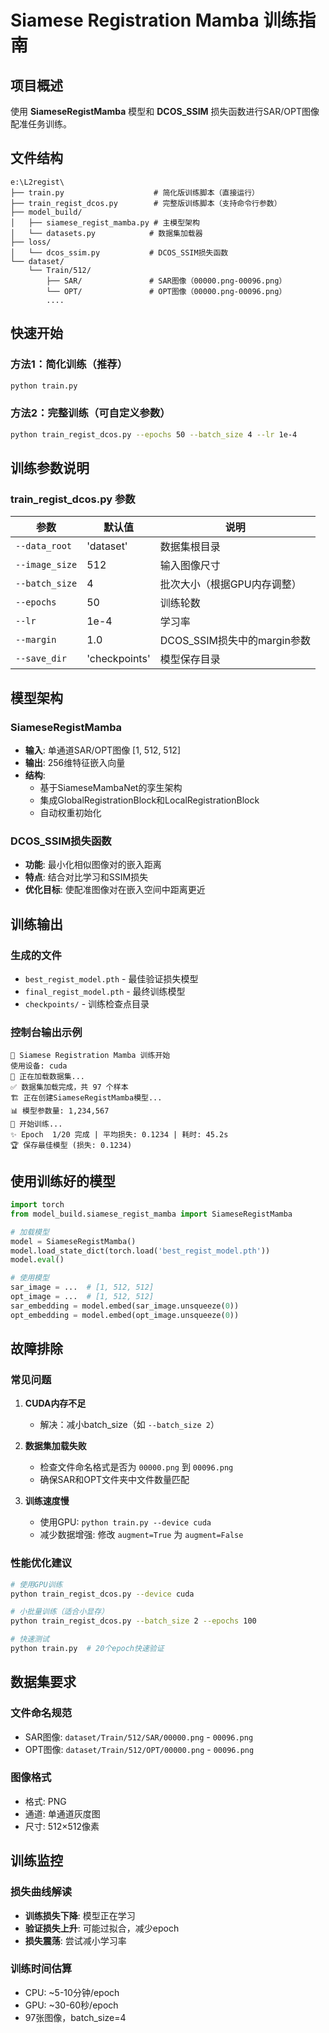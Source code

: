 # Siamese Registration Mamba 训练指南

## 项目概述
使用 **SiameseRegistMamba** 模型和 **DCOS_SSIM** 损失函数进行SAR/OPT图像配准任务训练。

## 文件结构
```
e:\L2regist\
├── train.py                    # 简化版训练脚本（直接运行）
├── train_regist_dcos.py        # 完整版训练脚本（支持命令行参数）
├── model_build/
│   ├── siamese_regist_mamba.py # 主模型架构
│   └── datasets.py            # 数据集加载器
├── loss/
│   └── dcos_ssim.py           # DCOS_SSIM损失函数
└── dataset/
    └── Train/512/
        ├── SAR/               # SAR图像（00000.png-00096.png）
        └── OPT/               # OPT图像（00000.png-00096.png）
        ....
```

## 快速开始

### 方法1：简化训练（推荐）
```bash
python train.py
```

### 方法2：完整训练（可自定义参数）
```bash
python train_regist_dcos.py --epochs 50 --batch_size 4 --lr 1e-4
```

## 训练参数说明

### train_regist_dcos.py 参数
| 参数 | 默认值 | 说明 |
|------|--------|------|
| `--data_root` | 'dataset' | 数据集根目录 |
| `--image_size` | 512 | 输入图像尺寸 |
| `--batch_size` | 4 | 批次大小（根据GPU内存调整） |
| `--epochs` | 50 | 训练轮数 |
| `--lr` | 1e-4 | 学习率 |
| `--margin` | 1.0 | DCOS_SSIM损失中的margin参数 |
| `--save_dir` | 'checkpoints' | 模型保存目录 |

## 模型架构

### SiameseRegistMamba
- **输入**: 单通道SAR/OPT图像 [1, 512, 512]
- **输出**: 256维特征嵌入向量
- **结构**:
  - 基于SiameseMambaNet的孪生架构
  - 集成GlobalRegistrationBlock和LocalRegistrationBlock
  - 自动权重初始化

### DCOS_SSIM损失函数
- **功能**: 最小化相似图像对的嵌入距离
- **特点**: 结合对比学习和SSIM损失
- **优化目标**: 使配准图像对在嵌入空间中距离更近

## 训练输出

### 生成的文件
- `best_regist_model.pth` - 最佳验证损失模型
- `final_regist_model.pth` - 最终训练模型
- `checkpoints/` - 训练检查点目录

### 控制台输出示例
```
🚀 Siamese Registration Mamba 训练开始
使用设备: cuda
📂 正在加载数据集...
✅ 数据集加载完成，共 97 个样本
🏗️ 正在创建SiameseRegistMamba模型...
📊 模型参数量: 1,234,567
🎯 开始训练...
✨ Epoch  1/20 完成 | 平均损失: 0.1234 | 耗时: 45.2s
🏆 保存最佳模型 (损失: 0.1234)
```

## 使用训练好的模型

```python
import torch
from model_build.siamese_regist_mamba import SiameseRegistMamba

# 加载模型
model = SiameseRegistMamba()
model.load_state_dict(torch.load('best_regist_model.pth'))
model.eval()

# 使用模型
sar_image = ...  # [1, 512, 512]
opt_image = ...  # [1, 512, 512]
sar_embedding = model.embed(sar_image.unsqueeze(0))
opt_embedding = model.embed(opt_image.unsqueeze(0))
```

## 故障排除

### 常见问题
1. **CUDA内存不足**
   - 解决：减小batch_size（如 `--batch_size 2`）
   
2. **数据集加载失败**
   - 检查文件命名格式是否为 `00000.png` 到 `00096.png`
   - 确保SAR和OPT文件夹中文件数量匹配

3. **训练速度慢**
   - 使用GPU: `python train.py --device cuda`
   - 减少数据增强: 修改 `augment=True` 为 `augment=False`

### 性能优化建议
```bash
# 使用GPU训练
python train_regist_dcos.py --device cuda

# 小批量训练（适合小显存）
python train_regist_dcos.py --batch_size 2 --epochs 100

# 快速测试
python train.py  # 20个epoch快速验证
```

## 数据集要求

### 文件命名规范
- SAR图像: `dataset/Train/512/SAR/00000.png` - `00096.png`
- OPT图像: `dataset/Train/512/OPT/00000.png` - `00096.png`

### 图像格式
- 格式: PNG
- 通道: 单通道灰度图
- 尺寸: 512×512像素

## 训练监控

### 损失曲线解读
- **训练损失下降**: 模型正在学习
- **验证损失上升**: 可能过拟合，减少epoch
- **损失震荡**: 尝试减小学习率

### 训练时间估算
- CPU: ~5-10分钟/epoch
- GPU: ~30-60秒/epoch
- 97张图像，batch_size=4